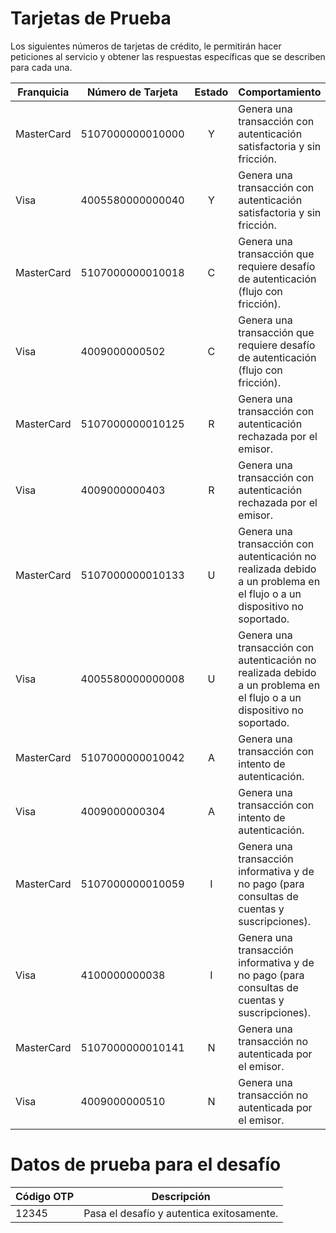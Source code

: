 # Tarjetas de Prueba

Los siguientes números de tarjetas de crédito, le permitirán hacer peticiones al servicio y obtener las respuestas específicas que se describen para cada una.


Franquicia   | Número de Tarjeta | Estado | Comportamiento                                                         |
-------------|-------------------|:------:|------------------------------------------------------------------------|
 MasterCard  | 5107000000010000  |   Y    | Genera una transacción con autenticación satisfactoria y sin fricción. |
 Visa        | 4005580000000040  |   Y    | Genera una transacción con autenticación satisfactoria y sin fricción. |
 MasterCard  | 5107000000010018  |   C    | Genera una transacción que requiere desafío de autenticación (flujo con fricción).                                                                                                         |
 Visa        | 4009000000502     |   C    | Genera una transacción que requiere desafío de autenticación (flujo con fricción).                                                                                                         |
 MasterCard  | 5107000000010125  |   R    | Genera una transacción con autenticación rechazada por el emisor.      |
 Visa        | 4009000000403     |   R    | Genera una transacción con autenticación rechazada por el emisor.      |
 MasterCard  | 5107000000010133  |   U    | Genera una transacción con autenticación no realizada debido a un problema en el flujo o a un dispositivo no soportado.                                                                       |
 Visa        | 4005580000000008  |   U    | Genera una transacción con autenticación no realizada debido a un problema en el flujo o a un dispositivo no soportado.                                                                       |
 MasterCard  | 5107000000010042  |   A    | Genera una transacción con intento de autenticación.                   |
 Visa        | 4009000000304     |   A    | Genera una transacción con intento de autenticación.                   |
 MasterCard  | 5107000000010059  |   I    | Genera una transacción informativa y de no pago (para consultas de cuentas y suscripciones).                                                                                                  |
 Visa        | 4100000000038     |   I    | Genera una transacción informativa y de no pago (para consultas de cuentas y suscripciones).                                                                                                  |
 MasterCard  | 5107000000010141  |   N    | Genera una transacción no autenticada por el emisor.                   |
 Visa        | 4009000000510     |   N    | Genera una transacción no autenticada por el emisor.                   |


# Datos de prueba para el desafío

Código OTP | Descripción                               |
-----------|-------------------------------------------|
 12345     | Pasa el desafío y autentica exitosamente. |  